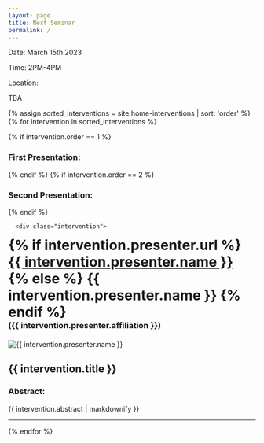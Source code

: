 ```yaml
---
layout: page
title: Next Seminar
permalink: /
---
```


<style>
  .presenter-image {
    margin-right: 1em;
  }
</style>



<div class="upcoming-event-page">

  <div class="event-info">
  <p class="bigger-text">Date: March 15th 2023</p>
  <p class="bigger-text">Time: 2PM-4PM</p>
  <p class="bigger-text">Location: </p> 
  <p> TBA  </p> 
  </div>  

  {% assign sorted_interventions = site.home-interventions | sort: 'order' %}
  {% for intervention in sorted_interventions %}
  
  {% if intervention.order == 1 %}
    <h3>First Presentation:</h3>
  {% endif %}
  {% if intervention.order == 2 %}
    <h3>Second Presentation:</h3>
  {% endif %}
  
      <div class="intervention">
<div class="presenter-info-home">
  <div class="presenter-name-and-affiliation">
      <h1 style="margin: 0;">
        {% if intervention.presenter.url %}
          <a href="{{ intervention.presenter.url }}">{{ intervention.presenter.name }}</a>
        {% else %}
          {{ intervention.presenter.name }}
        {% endif %}
      </h1>
    <h3 style="margin: 0 auto 20px auto; padding: 0;">({{ intervention.presenter.affiliation }})</h3>
  </div>
  
  <img src="{{ intervention.presenter.image  | relative_url }}" alt="{{ intervention.presenter.name }}" class="bigger-image">
</div>
        <h2 class="italicized-title">{{ intervention.title }}</h2>
        <h3> Abstract: </h3>
        <div class="intervention-abstract">{{ intervention.abstract | markdownify  }}</div>
      </div>
      <hr />
  {% endfor %}
</div>
